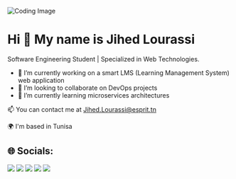 ![Coding Image](https://img.freepik.com/premium-vector/web-development-coding-programming-futuristic-banner-computer-code-laptop_3482-5582.jpg)

 Hi 👋 My name is Jihed Lourassi
===================================
Software Engineering Student | Specialized in Web Technologies.

- 🚀 I’m currently working on  a smart LMS (Learning Management System) web application
- 🤝 I’m looking to collaborate on DevOps projects
- 🌱 I’m currently learning microservices architectures

📫 You can contact me at Jihed.Lourassi@esprit.tn

🌍 I'm based in Tunisa

## 🌐 Socials:

<a href="https://https://www.facebook.com/jihed.lourassi.1"><img src="https://img.icons8.com/fluency/48/000000/facebook-new.png"/></a>
<a href="https://instagram.com/tonprofil"><img src="https://img.icons8.com/fluency/48/000000/instagram-new.png"/></a>
<a href="https://linkedin.com/in/tonprofil"><img src="https://img.icons8.com/fluency/48/000000/linkedin.png"/></a>
<a href="https://github.com/tonprofil"><img src="https://img.icons8.com/fluency/48/000000/github.png"/></a>
<a href="https://discord.com/users/tonid"><img src="https://img.icons8.com/fluency/48/000000/discord.png"/></a>



